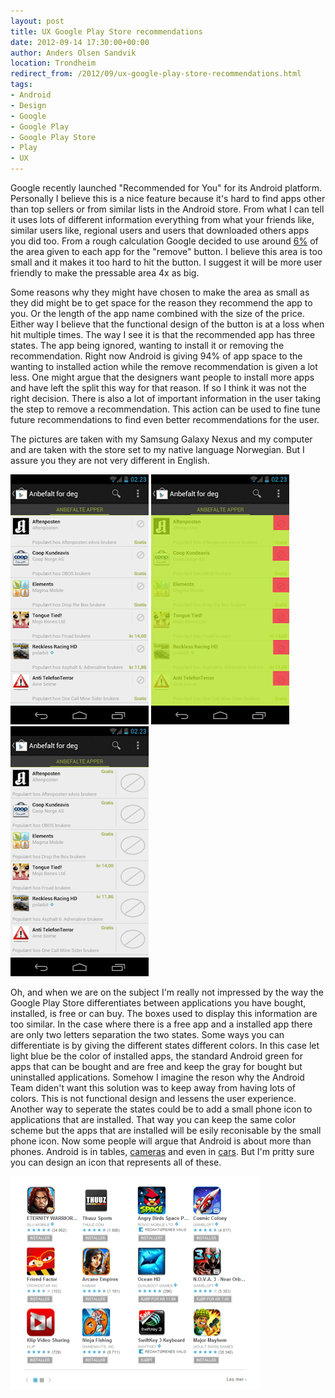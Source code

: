```yaml
---
layout: post
title: UX Google Play Store recommendations
date: 2012-09-14 17:30:00+00:00
author: Anders Olsen Sandvik
location: Trondheim
redirect_from: /2012/09/ux-google-play-store-recommendations.html
tags:
- Android
- Design
- Google
- Google Play
- Google Play Store
- Play
- UX
---
```


Google recently launched "Recommended for You" for its Android platform. Personally I believe this is a nice feature because it's hard to find apps other than top sellers or from similar lists in the Android store. From what I can tell it uses lots of different information everything from what your friends like, similar users like, regional users and users that downloaded others apps you did too. From a rough calculation Google decided to use around <a href="https://gist.github.com/3594090">6%</a> of the area given to each app for the "remove" button. I believe this area is too small and it makes it too hard to hit the button. I suggest it will be more user friendly to make the pressable area 4x as big.

Some reasons why they might have chosen to make the area as small as they did might be to get space for the reason they recommend the app to you. Or the length of the app name combined with the size of the price. Either way I believe that the functional design of the button is at a loss when hit multiple times. The way I see it is that the recommended app has three states. The app being ignored, wanting to install it or removing the recommendation. Right now Android is giving 94% of app space to the wanting to installed action while the remove recommendation is given a lot less. One might argue that the designers want people to install more apps and have left the split this way for that reason. If so I think it was not the right decision. There is also a lot of important information in the user taking the step to remove a recommendation. This action can be used to fine tune future recommendations to find even better recommendations for the user.

The pictures are taken with my Samsung Galaxy Nexus and my computer and are taken with the store set to my native language Norwegian. But I assure you they are not very different in English.

<img alt="Picture of apps that are recommended for the platform user." src="/images/2012-09-14-ux-google-play-store-recommendations/android1.png" height="400" width="221" title="Recommended for You" />
<img alt="Highlighted &quot;remove&quot; button area" src="/images/2012-09-14-ux-google-play-store-recommendations/android2.png" height="400" width="221" title="Highlighted area" />
<img alt="My suggestion for the design tweak" src="/images/2012-09-14-ux-google-play-store-recommendations/android3.png" height="400" width="221" title="Redesign" />

Oh, and when we are on the subject I'm really not impressed by the way the Google Play Store differentiates between applications you have bought, installed, is free or can buy. The boxes used to display this information are too similar. In the case where there is a free app and a installed app there are only two letters separation the two states. Some ways you can differentiate is by giving the different states different colors. In this case let light blue be the color of installed apps, the standard Android green for apps that can be bought and are free and keep the gray for bought but uninstalled applications. Somehow I imagine the reson why the Android Team diden't want this solution was to keep away from having lots of colors. This is not functional design and lessens the user experience. Another way to seperate the states could be to add a small phone icon to applications that are installed. That way you can keep the same color scheme but the apps that are installed will be esily reconisable by the small phone icon. Now some people will argue that Android is about more than phones. Android is in tables, <a href="http://www.theverge.com/2012/8/29/3276302/samsung-galaxy-camera-announcement" target="_blank">cameras</a> and even in <a href="http://www.androidauthority.com/android-powered-oem-car-stereo-68660/" target="_blank">cars</a>. But I'm pritty sure you can design an icon that represents all of these.

<img class="centered" alt="Google Play Store colors" src="/images/2012-09-14-ux-google-play-store-recommendations/android4.png" height="341" title="Google Play Store colors" width="400" />